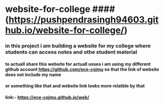 # website-for-college ####(https://pushpendrasingh94603.github.io/website-for-college/)
### in this project i am building a website for my college where students can access notes and othe student material

#### to actuall share this website for actuall usses i am using my different github account https://github.com/ece-csjmu so that the link of website does not include my name 
#### or something like that and website link looks more relatble by that 
#### link:- https://ece-csjmu.github.io/web/

